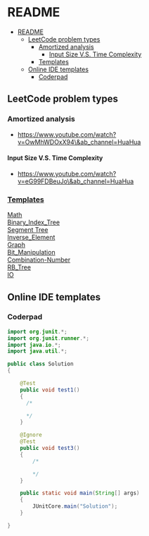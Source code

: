 # README

* [README](./#readme)
  * [LeetCode problem types](./#leetcode-problem-types)
    * [Amortized analysis](./#amortized-analysis)
      * [Input Size V.S. Time Complexity](./#input-size-vs-time-complexity)
    * [Templates](./#templates)
  * [Online IDE templates](./#online-ide-templates)
    * [Coderpad](./#coderpad)

## LeetCode problem types

### Amortized analysis

* https://www.youtube.com/watch?v=OwMhWDOxX94\&ab_channel=HuaHua

#### Input Size V.S. Time Complexity

* https://www.youtube.com/watch?v=eG99FDBeuJo\&ab_channel=HuaHua



### [Templates](https://github.com/wisdompeak/LeetCode/tree/master/Template)

[Math](https://github.com/wisdompeak/LeetCode/tree/master/Template/Math)\
[Binary_Index_Tree](https://github.com/wisdompeak/LeetCode/tree/master/Template/Binary_Index_Tree)\
[Segment Tree](https://github.com/wisdompeak/LeetCode/tree/master/Template/SegmentTree)\
[Inverse_Element](https://github.com/wisdompeak/LeetCode/tree/master/Template/Inverse_Element)\
[Graph](https://github.com/wisdompeak/LeetCode/tree/master/Template/Graph)\
[Bit_Manipulation](https://github.com/wisdompeak/LeetCode/tree/master/Template/Bit_manipulation)\
[Combination-Number](https://github.com/wisdompeak/LeetCode/tree/master/Template/Combination-Number)\
[RB_Tree](https://github.com/wisdompeak/LeetCode/tree/master/Template/RB_Tree)\
[IO](https://github.com/wisdompeak/LeetCode/tree/master/Template/IO)

## Online IDE templates

### Coderpad

```java
import org.junit.*;
import org.junit.runner.*;
import java.io.*;
import java.util.*;

public class Solution 
{

    @Test
    public void test1()
    {
      /* 

      */
    }    

    @Ignore
    @Test
    public void test3()
    {
        /* 

        */
    }

    public static void main(String[] args) 
    {
        JUnitCore.main("Solution");
    }    

}
```
